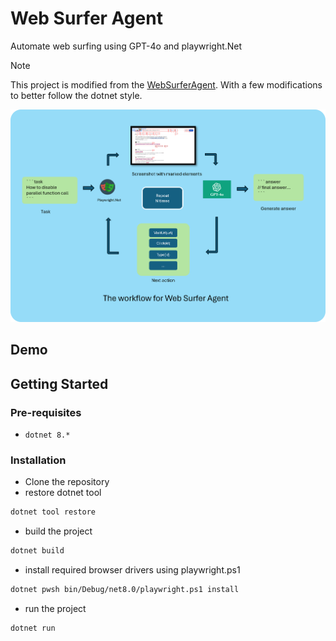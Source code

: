 # Web Surfer Agent

Automate web surfing using GPT-4o and playwright.Net

> [!Note]
> This project is modified from the [WebSurferAgent](https://github.com/microsoft/autogen/blob/main/autogen/agentchat/contrib/web_surfer.py).
> With a few modifications to better follow the dotnet style.

![Web Surfer Agent](./assets/workflow.png)

## Demo


## Getting Started

### Pre-requisites
- `dotnet 8.*`

### Installation
- Clone the repository
- restore dotnet tool
```bash
dotnet tool restore
```
- build the project
```bash
dotnet build
```
- install required browser drivers using playwright.ps1
```bash
dotnet pwsh bin/Debug/net8.0/playwright.ps1 install
```
- run the project
```bash
dotnet run
```
